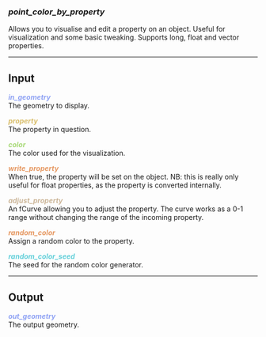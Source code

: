 ### ***point_color_by_property***
Allows you to visualise and edit a property on an object.  Useful for visualization and some basic tweaking.  Supports long, float and vector properties.<br />

***
## Input
<span style="color:#90A3F4">***in_geometry***</span>
<br />The geometry to display.  

<span style="color:#D9BE6C">***property***</span>
<br />The property in question.  

<span style="color:#A8D977">***color***</span>
<br />The color used for the visualization.   

<span style="color:#E69963">***write_property***</span>
<br />When true, the property will be set on the object.  NB:  this is really only useful for float properties, as the property is converted internally.   

<span style="color:#CCB699">***adjust_property***</span>
<br />An fCurve allowing you to adjust the property.  The curve works as a 0-1 range without changing the range of the incoming property.

<span style="color:#E69963">***random_color***</span>
<br />Assign a random color to the property.

<span style="color:#62CFD9">***random_color_seed***</span>
<br />The seed for the random color generator.


***
## Output
<span style="color:#90A3F4">***out_geometry***</span>
<br />The output geometry.





